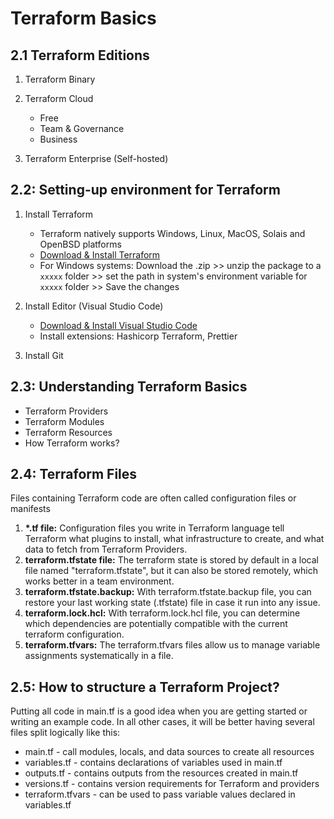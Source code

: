 # Terraform Basics

## 2.1 Terraform Editions
   1. Terraform Binary
      
   2. Terraform Cloud
      - Free
      - Team & Governance
      - Business
   3. Terraform Enterprise (Self-hosted)

## 2.2: Setting-up environment for Terraform
   1. Install Terraform
      - Terraform natively supports Windows, Linux, MacOS, Solais and OpenBSD platforms
      - [Download & Install Terraform](https://developer.hashicorp.com/terraform/downloads)
      - For Windows systems: Download the .zip >> unzip the package to a `xxxxx` folder >> set the path in system's environment variable for `xxxxx` folder >> Save the changes   
   2. Install Editor (Visual Studio Code)
      - [Download & Install Visual Studio Code](https://code.visualstudio.com/download)
      - Install extensions: Hashicorp Terraform, Prettier
      
   3. Install Git

## 2.3: Understanding Terraform Basics
   - Terraform Providers
   - Terraform Modules
   - Terraform Resources
   - How Terraform works? 

## 2.4: Terraform Files
   
   Files containing Terraform code are often called configuration files or manifests
   1. <b>*.tf file:</b> Configuration files you write in Terraform language tell Terraform what plugins to install, what infrastructure to create, and what data to fetch from Terraform Providers.
   2. <b>terraform.tfstate file:</b> The terraform state is stored by default in a local file named "terraform.tfstate", but it can also be stored remotely, which works better in a team environment.
   3. <b>terraform.tfstate.backup:</b> With terraform.tfstate.backup file, you can restore your last working state (.tfstate) file in case it run into any issue.
   4. <b>terraform.lock.hcl:</b> With terraform.lock.hcl file, you can determine which dependencies are potentially compatible with the current terraform configuration.
   5. <b>terraform.tfvars:</b> The terraform.tfvars files allow us to manage variable assignments systematically in a file.

## 2.5: How to structure a Terraform Project?
   
   Putting all code in main.tf is a good idea when you are getting started or writing an example code. 
   In all other cases, it will be better having several files split logically like this:
   
   - main.tf - call modules, locals, and data sources to create all resources
   - variables.tf - contains declarations of variables used in main.tf
   - outputs.tf - contains outputs from the resources created in main.tf
   - versions.tf - contains version requirements for Terraform and providers
   - terraform.tfvars - can be used to pass variable values declared in variables.tf
 
